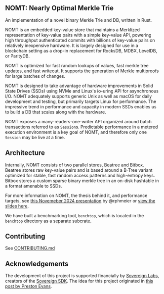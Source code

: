 ## NOMT: Nearly Optimal Merkle Trie

An implementation of a novel binary Merkle Trie and DB, written in Rust.

NOMT is an embedded key-value store that maintains a Merklized representation of key-value pairs with a simple key-value API, powering high throughput authenticated commits with billions of key-value pairs on relatively inexpensive hardware. It is largely designed for use in a blockchain setting as a drop-in replacement for RocksDB, MDBX, LevelDB, or ParityDB.

NOMT is optimized for fast random lookups of values, fast merkle tree updates, and fast writeout. It supports the generation of Merkle multiproofs for large batches of changes.

NOMT is designed to take advantage of hardware improvements in Solid State Drives (SSDs) using NVMe and Linux's io-uring API for asynchronous I/O. NOMT adequately supports generic Unix as well as macOS for daily development and testing, but primarily targets Linux for performance. The impressive trend in performance and capacity in modern SSDs enables us to build a DB that scales along with the hardware.

NOMT exposes a many-readers-one-writer API organized around batch transactions referred to as `Session`s. Predictable performance in a metered execution environment is a key goal of NOMT, and therefore only one `Session` may be live at a time.

## Architecture

Internally, NOMT consists of two parallel stores, Beatree and Bitbox. Beatree stores raw key-value pairs and is based around a B-Tree variant optimized for stable, fast random access patterns and high-entropy keys. Bitbox stores a custom sparse binary merkle tree in an on-disk hashtable in a format amenable to SSDs.

For more information on NOMT, the thesis behind it, and performance targets, see [this Novemeber 2024 presentation](https://x.com/TheKusamarian/status/1855477208762261910) by @rphmeier or [view the slides here](https://hackmd.io/@Xo-wxO7bQkKidH1LrqACsw/rkG0lmjWyg#/).

We have built a benchmarking tool, `benchtop`, which is located in the `benchtop` directory as a separate subcrate.

## Contributing

See [CONTRIBUTING.md](docs/CONTRIBUTING.md)

## Acknowledgements

The development of this project is supported financially by [Sovereign Labs](https://www.sovereign.xyz/), creators of the [Sovereign SDK](https://github.com/Sovereign-Labs/sovereign-sdk/). The idea for this project originated in [this post by Preston Evans](https://sovereign.mirror.xyz/jfx_cJ_15saejG9ZuQWjnGnG-NfahbazQH98i1J3NN8).
